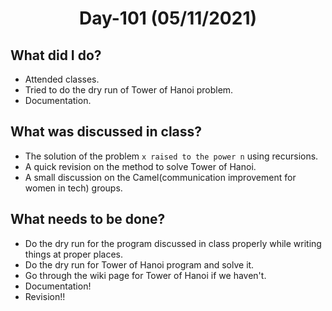  <h1 align="center"> Day-101 (05/11/2021) </h1> 
 
 ## What did I do?
  - Attended classes.
  - Tried to do the dry run of Tower of Hanoi problem.
  - Documentation.
  
 ## What was discussed in class?
  - The solution of the problem `x raised to the power n` using recursions.
  - A quick revision on the method to solve Tower of Hanoi.
  - A small discussion on the Camel(communication improvement for women in tech) groups.
  
 ## What needs to be done?
  - Do the dry run for the program discussed in class properly while writing things at proper places.
  - Do the dry run for Tower of Hanoi program and solve it.
  - Go through the wiki page for Tower of Hanoi if we haven't.
  - Documentation!
  - Revision!!
